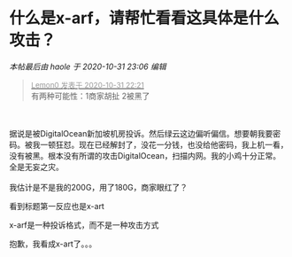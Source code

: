# 什么是x-arf，请帮忙看看这具体是什么攻击？


<i class="pstatus"> 本帖最后由 haole 于 2020-10-31 23:06 编辑 </i><br />
<div class="quote"><blockquote><font size="2"><a href="https://www.hostloc.com/forum.php?mod=redirect&amp;goto=findpost&amp;pid=9382881&amp;ptid=760737" target="_blank"><font color="#999999">Lemon0 发表于 2020-10-31 22:21</font></a></font><br />
有两种可能性：1商家胡扯 2被黑了</blockquote></div><br />
<br />
据说是被DigitalOcean新加坡机房投诉。然后绿云这边偏听偏信。想要朝我要密码。被我一顿狂怼。现在已经解封了，没花一分钱，也没给他密码，我上机一看，没有被黑。根本没有所谓的攻击DigitalOcean，扫描内网。我的小鸡十分正常。全是无妄之灾。<br />
<br />
我估计是不是我的200G，用了180G，商家眼红了？

看到标题第一反应也是x-art<img src="static/image/smiley/default/lol.gif" smilieid="12" border="0" alt="" /><img id="aimg_A43B7" onclick="zoom(this, this.src, 0, 0, 0)" class="zoom" src="https://cdn.jsdelivr.net/gh/hishis/forum-master/public/images/patch.gif" onmouseover="img_onmouseoverfunc(this)" onload="thumbImg(this)" border="0" alt="" />

x-arf是一种投诉格式，而不是一种攻击方式

抱歉，我看成x-art了。。。 

